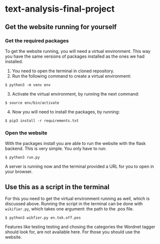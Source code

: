 # text-analysis-final-project

## Get the website running for yourself
### Get the required packages
To get the website running, you will need a virtual environment. This way you have the same versions of packages installed as the ones we had installed. 
1. You need to open the terminal in cloned repository.
2. Run the following command to create a virtual environment: 
```
$ python3 -m venv env
```
3. Activate the virtual environment, by running the next command:
```
$ source env/bin/activate
```
4. Now you will need to install the packages, by running:
```
$ pip3 install -r requirements.txt
```

### Open the website
With the packages install you are able to run the website with the flask backend. This is very simple. You only have to run:
```
$ python3 run.py
```

A server is running now and the terminal provided a URL for you to open in your browser.

## Use this as a script in the terminal
For this you need to get the virtual environment running as well, which is discussed above. Running the script in the terminal can be done with `wikifier.py`, which takes one argument: the path to the .pos file. 
```
$ python3 wikfier.py en.tok.off.pos
```

Features like testing testing and chosing the categories the Wordnet tagger should look for, are not available here. For those you should use the website.
